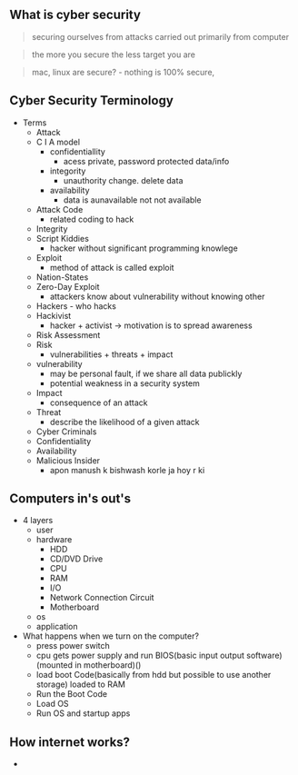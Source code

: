## What is cyber security
> securing ourselves from attacks carried out primarily from computer

> the more you secure the less target you are 

> mac, linux are secure? - nothing is 100% secure, 

## Cyber Security Terminology
- Terms
  - Attack
  - C I A model
    - confidentiallity
      - acess private, password protected data/info
    - integority
      - unauthority change. delete data
    - availability
      - data is aunavailable not not available  
  - Attack Code
    - related coding to hack
  - Integrity
  - Script Kiddies
    - hacker without significant programming knowlege
  - Exploit
    - method of attack is called exploit
  - Nation-States
  - Zero-Day Exploit
    - attackers know about vulnerability without knowing other
  - Hackers - who hacks
  - Hackivist
    - hacker + activist -> motivation is to spread awareness
  - Risk Assessment
  - Risk
    - vulnerabilities + threats + impact
  - vulnerability
    - may be personal fault, if we share all data publickly
    - potential weakness in a security system
  - Impact
    - consequence of an attack 
  - Threat
    - describe the likelihood of a given attack
  - Cyber Criminals
  - Confidentiality
  - Availability
  - Malicious Insider
    - apon manush k bishwash korle ja hoy r ki 

## Computers in's out's
 - 4 layers
   -  user 
   -  hardware
      -  HDD
      -  CD/DVD Drive
      -  CPU
      -  RAM
      -  I/O
      -  Network Connection Circuit
      -  Motherboard
   -  os
   -  application  
-  What happens when we turn on the computer?
   -  press power switch
   -  cpu gets power supply and run BIOS(basic input output software)(mounted in motherboard)()
   -  load boot Code(basically from hdd but possible to use another storage) loaded to RAM
   -  Run the Boot Code
   -  Load OS
   -  Run OS and startup apps
## How internet works?
 - 


